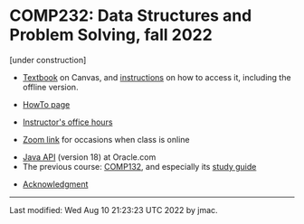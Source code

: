 # COMP232: Data Structures and Problem Solving, fall 2022

[under construction]

<!-- * [Syllabus](syllabus.docx) -->
<!-- * [Overview Schedule](schedule.xlsx)&nbsp;&nbsp;&nbsp;<\!-- <font color="red">UPDATED on 12/6/2021</font> -\-> -->
<!-- * [Detailed schedule](resources) -->
* [Textbook](https://canvas.instructure.com/courses/3186473) on
  Canvas, and [instructions](textbook-instructions.md) on how to
  access it, including the offline version.
<!-- * [Homework assignments](hw) -->
<!-- * [Exams](exams.md)&nbsp;&nbsp;&nbsp;<\!-- <font color="red">UPDATED on 12/6/2021</font> -\-> -->
* [HowTo page](howto.md)
<!-- * [Sample code](comp232-sample-code.zip) -->
<!-- * [Quantitative Reasoning (QR) Associate](qra.md) -->
<!-- * [Quantitative Reasoning (QR) Center](https://users.dickinson.edu/~jmac/qr-center.html) -->
<!-- * [CS help room](help-room/cs-help-room.md) -->
* [Instructor's office hours](https://users.dickinson.edu/~jmac/office-hours.html)
<!-- * [Class Caf&eacute; on Microsoft Teams](https://teams.microsoft.com/l/channel/19%3adfaa759531294a5db934de2c461e757f%40thread.tacv2/Class%2520Caf%25C3%25A9?groupId=58a2e67c-ea1c-431b-b361-3b17e0f3df37&tenantId=6232b055-76b9-4c13-9b88-b562ae7db6fb) -->
<!-- * [Moodle site](https://lms.dickinson.edu/course/view.php?id=45781) for assignment solutions and exams -->
* [Zoom link](https://lms.dickinson.edu/mod/url/view.php?id=1036902)
  for occasions when class is online
<!-- * [Recordings of some classes](https://lms.dickinson.edu/mod/page/view.php?id=1041988) -->
* [Java API](https://docs.oracle.com/en/java/javase/18/docs/api/index.html) (version 18) at Oracle.com
* The previous course: [COMP132](https://users.dickinson.edu/~jmac/courses/previous/spring-2021-comp132/), and especially its [study guide](https://users.dickinson.edu/~jmac/courses/previous/spring-2021-comp132/study-guide-4-26-2021.docx)
<!-- * [WiD repos](wid-repos.md) -->
* [Acknowledgment](acknowledgment.md)



<!---
    <UL>
      <LI><A HREF="syllabus-12-1-2020.docx">Syllabus</A> </LI>
      <LI><A HREF="schedule-12-2-2020.xlsx">Summary schedule </A> </LI>
      <LI><A HREF="resources">Detailed schedule and class resources</A></LI>
      <LI><A HREF="hw">Homework assignments</A></LI>
      <LI><A HREF="exams">Exams</A></LI>
      <LI><A HREF="https://lms.dickinson.edu/course/view.php?id=45226">Moodle</A></LI>
    </UL>
    <hr>
  </body>
</html>
-->


----
Last modified: Wed Aug 10 21:23:23 UTC 2022 by jmac.
